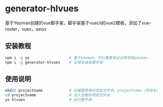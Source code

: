# generator-hlvues

基于Yeoman创建的vue脚手架，脚手架基于vuecli的vue2模板，添加了vue-router，vuex，axios

## 安装教程

```sh
npm i -g yo                  # 基于yeoman，所以需要保证全局安装yeoman
npm i -g generator-hlvues    # 全局安装本脚手架
```

## 使用说明
```sh
mkdir projectname            # 创建要使用的项目文件夹，projectname（项目名）
cd projectname               # 进入创建的项目文件夹
yo hlvues                    # 运行脚手架
```


